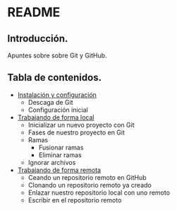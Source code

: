 # README

## Introducción.

Apuntes sobre sobre Git y GitHub.


## Tabla de contenidos.

- [Instalación y configuración](https://www.notion.so/Instalaci-n-y-configuraci-n-e1bc85d05d814c7ab788c28d870903c8)
    - Descaga de Git
    - Configuración inicial
- [Trabajando de forma local](https://www.notion.so/Trabajando-de-forma-local-3b8ef1dfe1a746a3a9aedc1488c9b261)
    - Inicializar un nuevo proyecto con Git
    - Fases de nuestro proyecto en Git
    - Ramas
        - Fusionar ramas
        - Eliminar ramas
    - Ignorar archivos
- [Trabajando de forma remota](https://www.notion.so/Trabajando-de-forma-remota-9da407047a1e4d86ae3f6922119a7098)
    - Ceando un repositorio remoto en GitHub
    - Clonando un repositorio remoto ya creado
    - Enlazar nuestro repositorio local con uno remoto
    - Escribir en el repositorio remoto
